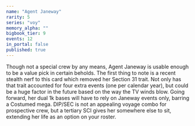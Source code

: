 ```yaml
---
name: "Agent Janeway"
rarity: 5
series: "voy"
memory_alpha: ""
bigbook_tier: 9
events: 12
in_portal: false
published: true
---
```


Though not a special crew by any means, Agent Janeway is usable enough to be a value pick in certain beholds. The first thing to note is a recent stealth nerf to this card which removed her Section 31 trait. Not only has that trait accounted for four extra events (one per calendar year), but could be a huge factor in the future based on the way the TV winds blow. Going forward, her dual 1k bases will have to rely on Janeway events only, barring a Costumed mega. DIP/SEC is not an appealing voyage combo for prospective crew, but a tertiary SCI gives her somewhere else to sit, extending her life as an option on your roster.
